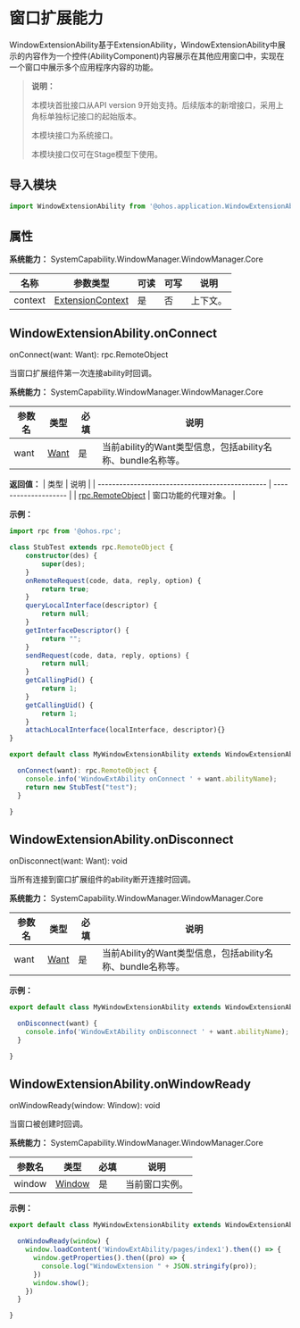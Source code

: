 # 窗口扩展能力
WindowExtensionAbility基于ExtensionAbility，WindowExtensionAbility中展示的内容作为一个控件(AbilityComponent)内容展示在其他应用窗口中，实现在一个窗口中展示多个应用程序内容的功能。

> **说明：**
>
> 本模块首批接口从API version 9开始支持。后续版本的新增接口，采用上角标单独标记接口的起始版本。
> 
> 本模块接口为系统接口。
>
>本模块接口仅可在Stage模型下使用。 

## 导入模块

```ts
import WindowExtensionAbility from '@ohos.application.WindowExtensionAbility';
```

## 属性

**系统能力：** SystemCapability.WindowManager.WindowManager.Core

| 名称      | 参数类型 | 可读 | 可写 | 说明                      |
| --------- | -------- | ---- | ---- | ------------------------- |
| context      | [ExtensionContext](js-apis-extension-context.md)   | 是   | 否   | 上下文。      |

## WindowExtensionAbility.onConnect

onConnect(want: Want): rpc.RemoteObject

当窗口扩展组件第一次连接ability时回调。

**系统能力：** SystemCapability.WindowManager.WindowManager.Core

| 参数名 | 类型 | 必填 | 说明 |
| -------- | -------- | -------- | -------- |
| want | [Want](js-apis-application-Want.md) | 是 | 当前ability的Want类型信息，包括ability名称、bundle名称等。 |

**返回值：** 
| 类型                                            | 说明                 |
| ----------------------------------------------- | -------------------- |
| [rpc.RemoteObject](js-apis-rpc.md#remoteobject) | 窗口功能的代理对象。 |

**示例：** 

```ts
import rpc from '@ohos.rpc';

class StubTest extends rpc.RemoteObject {
    constructor(des) {
        super(des);
    }
    onRemoteRequest(code, data, reply, option) {
        return true;
    }
    queryLocalInterface(descriptor) {
        return null;
    }
    getInterfaceDescriptor() {
        return "";
    }
    sendRequest(code, data, reply, options) {
        return null;
    }
    getCallingPid() {
        return 1;
    }
    getCallingUid() {
        return 1;
    }
    attachLocalInterface(localInterface, descriptor){}
}

export default class MyWindowExtensionAbility extends WindowExtensionAbility {

  onConnect(want): rpc.RemoteObject {
    console.info('WindowExtAbility onConnect ' + want.abilityName);
    return new StubTest("test");
  }

}
```

## WindowExtensionAbility.onDisconnect

onDisconnect(want: Want): void

当所有连接到窗口扩展组件的ability断开连接时回调。

**系统能力：** SystemCapability.WindowManager.WindowManager.Core

| 参数名 | 类型 | 必填 | 说明 |
| -------- | -------- | -------- | -------- |
| want | [Want](js-apis-application-Want.md) | 是 | 当前Ability的Want类型信息，包括ability名称、bundle名称等。 |


**示例：** 

```ts
export default class MyWindowExtensionAbility extends WindowExtensionAbility {

  onDisconnect(want) {
    console.info('WindowExtAbility onDisconnect ' + want.abilityName);
  }

}
```


## WindowExtensionAbility.onWindowReady

onWindowReady(window: Window): void

当窗口被创建时回调。

**系统能力：** SystemCapability.WindowManager.WindowManager.Core

| 参数名 | 类型 | 必填 | 说明 |
| -------- | -------- | -------- | -------- |
| window | [Window](js-apis-window.md) | 是 | 当前窗口实例。 |


**示例：** 

```ts
export default class MyWindowExtensionAbility extends WindowExtensionAbility {

  onWindowReady(window) {
    window.loadContent('WindowExtAbility/pages/index1').then(() => {
      window.getProperties().then((pro) => {
        console.log("WindowExtension " + JSON.stringify(pro));
      })
      window.show();
    })
  }

}
```